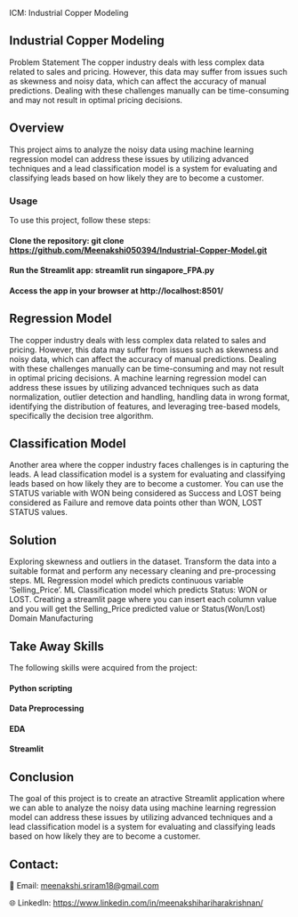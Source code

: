 ICM: Industrial Copper Modeling

## Industrial Copper Modeling
Problem Statement
The copper industry deals with less complex data related to sales and pricing. However, this data may suffer from issues such as skewness and noisy data, which can affect the accuracy of manual predictions. Dealing with these challenges manually can be time-consuming and may not result in optimal pricing decisions.

## Overview
This project aims to analyze the noisy data using machine learning regression model can address these issues by utilizing advanced techniques and a lead classification model is a system for evaluating and classifying leads based on how likely they are to become a customer.

### Usage
To use this project, follow these steps:

#### Clone the repository: git clone https://github.com/Meenakshi050394/Industrial-Copper-Model.git
#### Run the Streamlit app: streamlit run singapore_FPA.py
#### Access the app in your browser at http://localhost:8501/


## Regression Model
The copper industry deals with less complex data related to sales and pricing. However, this data may suffer from issues such as skewness and noisy data, which can affect the accuracy of manual predictions. Dealing with these challenges manually can be time-consuming and may not result in optimal pricing decisions. A machine learning regression model can address these issues by utilizing advanced techniques such as data normalization, outlier detection and handling, handling data in wrong format, identifying the distribution of features, and leveraging tree-based models, specifically the decision tree algorithm.

## Classification Model
Another area where the copper industry faces challenges is in capturing the leads. A lead classification model is a system for evaluating and classifying leads based on how likely they are to become a customer. You can use the STATUS variable with WON being considered as Success and LOST being considered as Failure and remove data points other than WON, LOST STATUS values.

## Solution
Exploring skewness and outliers in the dataset.
Transform the data into a suitable format and perform any necessary cleaning and pre-processing steps.
ML Regression model which predicts continuous variable ‘Selling_Price’.
ML Classification model which predicts Status: WON or LOST.
Creating a streamlit page where you can insert each column value and you will get the Selling_Price predicted value or Status(Won/Lost)
Domain
Manufacturing

## Take Away Skills
The following skills were acquired from the project:

#### Python scripting
#### Data Preprocessing
#### EDA
#### Streamlit

## Conclusion
The goal of this project is to create an atractive Streamlit application where we can able to analyze the noisy data using machine learning regression model can address these issues by utilizing advanced techniques and a lead classification model is a system for evaluating and classifying leads based on how likely they are to become a customer.


## Contact:
📧 Email: meenakshi.sriram18@gmail.com

🌐 LinkedIn: https://www.linkedin.com/in/meenakshihariharakrishnan/
